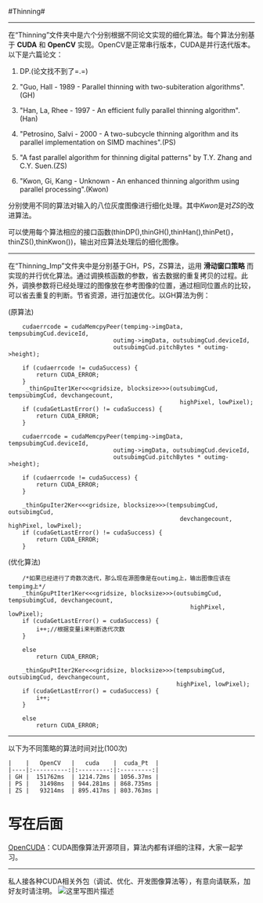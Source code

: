 #Thinning#

---
在“Thinning”文件夹中是六个分别根据不同论文实现的细化算法。每个算法分别基于 **CUDA** 和 **OpenCV** 实现。OpenCV是正常串行版本，CUDA是并行迭代版本。以下是六篇论文：

1. DP.(论文找不到了=.=)

2. "Guo, Hall - 1989 - Parallel thinning with two-subiteration algorithms".(GH)

3. "Han, La, Rhee - 1997 - An efficient fully parallel thinning algorithm".(Han)

4. "Petrosino, Salvi - 2000 - A two-subcycle thinning algorithm and its parallel implementation on SIMD machines".(PS)

5. "A fast parallel algorithm for thinning digital patterns" by T.Y. Zhang and C.Y. Suen.(ZS)

6. "Kwon, Gi, Kang - Unknown - An enhanced thinning algorithm using parallel processing".(Kwon)

分别使用不同的算法对输入的八位灰度图像进行细化处理。其中*Kwon*是对*ZS*的改进算法。

可以使用每个算法相应的接口函数(thinDP(),thinGH(),thinHan(),thinPet()，thinZS(),thinKwon())，输出对应算法处理后的细化图像。

---

在“Thinning_Imp”文件夹中是分别基于GH，PS，ZS算法，运用 **滑动窗口策略** 而实现的并行优化算法。通过调换核函数的参数，省去数据的重复拷贝的过程。此外，调换参数将已经处理过的图像放在参考图像的位置，通过相同位置点的比较，可以省去重复的判断。节省资源，进行加速优化。以GH算法为例：

(原算法)

		cudaerrcode = cudaMemcpyPeer(tempimg->imgData, tempsubimgCud.deviceId, 
                                  outimg->imgData, outsubimgCud.deviceId, 
                                  outsubimgCud.pitchBytes * outimg->height);

        if (cudaerrcode != cudaSuccess) {
            return CUDA_ERROR;
        }
         _thinGpuIter1Ker<<<gridsize, blocksize>>>(outsubimgCud, tempsubimgCud, devchangecount,
                                                     highPixel, lowPixel);
        if (cudaGetLastError() != cudaSuccess) {
            return CUDA_ERROR;
        }

        cudaerrcode = cudaMemcpyPeer(tempimg->imgData, tempsubimgCud.deviceId, 
                                  outimg->imgData, outsubimgCud.deviceId, 
                                  outsubimgCud.pitchBytes * outimg->height);

        if (cudaerrcode != cudaSuccess) {
            return CUDA_ERROR;
        }

        _thinGpuIter2Ker<<<gridsize, blocksize>>>(tempsubimgCud, outsubimgCud,
                                                     devchangecount, highPixel, lowPixel);
        if (cudaGetLastError() != cudaSuccess) {
            return CUDA_ERROR;
        }     

        

(优化算法)
	
		/*如果已经进行了奇数次迭代，那么现在源图像是在outimg上，输出图像应该在tempimg上*/
		_thinGpuPtIter1Ker<<<gridsize, blocksize>>>(outsubimgCud, tempsubimgCud, devchangecount,
	                                                    highPixel, lowPixel);
        if (cudaGetLastError() = cudaSuccess) {
            i++;//根据变量i来判断迭代次数
        }

        else
            return CUDA_ERROR;
            
        _thinGpuPtIter2Ker<<<gridsize, blocksize>>>(tempsubimgCud, outsubimgCud, devchangecount, 
                                                    highPixel, lowPixel);
        if (cudaGetLastError() = cudaSuccess) {
            i++;
        }

        else
            return CUDA_ERROR;


---

以下为不同策略的算法时间对比(100次)

	|    |   OpenCV   |   cuda    |  cuda_Pt  |
	|----|:----------:|:---------:|:---------:|
	| GH |  151762ms  | 1214.72ms | 1056.37ms |
	| PS |   31498ms  | 944.281ms | 868.735ms |
	| ZS |   93214ms  | 895.417ms | 803.763ms |

写在后面
==
[OpenCUDA](https://github.com/LitLeo/OpenCUDA)：CUDA图像算法开源项目，算法内都有详细的注释，大家一起学习。


----------


私人接各种CUDA相关外包（调试、优化、开发图像算法等），有意向请联系，加好友时请注明。
![这里写图片描述](http://img.blog.csdn.net/20160105151916651)

